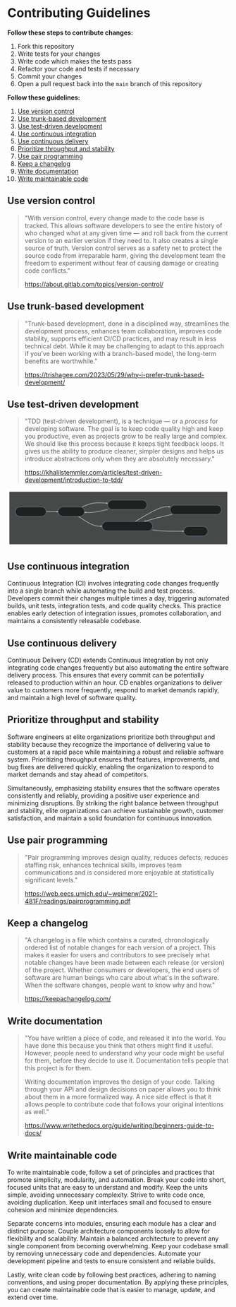 # Contributing Guidelines

**Follow these steps to contribute changes:**

1. Fork this repository
1. Write tests for your changes
1. Write code which makes the tests pass
1. Refactor your code and tests if necessary
1. Commit your changes
1. Open a pull request back into the `main` branch of this repository

**Follow these guidelines:**

1. [Use version control](#use-version-control)
2. [Use trunk-based development](#use-trunk-based-development)
3. [Use test-driven development](#use-test-driven-development)
4. [Use continuous integration](#use-continuous-integration)
5. [Use continuous delivery](#use-continuous-delivery)
6. [Prioritize throughput and stability](prioritize-throughput-and-stability)
7. [Use pair programming](#use-pair-programming)
8. [Keep a changelog](#keep-a-changelog)
9. [Write documentation](#write-documentation)
10. [Write maintainable code](#write-maintainable-code)

## Use version control

> "With version control, every change made to the code base is tracked. This allows software developers to see the entire history of who changed what at any given time — and roll back from the current version to an earlier version if they need to. It also creates a single source of truth. Version control serves as a safety net to protect the source code from irreparable harm, giving the development team the freedom to experiment without fear of causing damage or creating code conflicts."
>
> https://about.gitlab.com/topics/version-control/

## Use trunk-based development

> "Trunk-based development, done in a disciplined way, streamlines the development process, enhances team collaboration, improves code stability, supports efficient CI/CD practices, and may result in less technical debt. While it may be challenging to adapt to this approach if you've been working with a branch-based model, the long-term benefits are worthwhile."
>
> https://trishagee.com/2023/05/29/why-i-prefer-trunk-based-development/

## Use test-driven development

> "TDD (test-driven development), is a technique — or a _process_ for developing software. The goal is to keep code quality high and keep you productive, even as projects grow to be really large and complex. We should like this process because it keeps tight feedback loops. It gives us the ability to produce cleaner, simpler designs and helps us introduce abstractions only when they are absolutely necessary."
>
> https://khalilstemmler.com/articles/test-driven-development/introduction-to-tdd/

![Write a failing test, make it pass, refactor, and commit](docs/img/test-driven-development.svg)

## Use continuous integration

Continuous Integration (CI) involves integrating code changes frequently into a single branch while automating the build and test process. Developers commit their changes multiple times a day, triggering automated builds, unit tests, integration tests, and code quality checks. This practice enables early detection of integration issues, promotes collaboration, and maintains a consistently releasable codebase.

## Use continuous delivery

Continuous Delivery (CD) extends Continuous Integration by not only integrating code changes frequently but also automating the entire software delivery process. This ensures that every commit can be potentially released to production within an hour. CD enables organizations to deliver value to customers more frequently, respond to market demands rapidly, and maintain a high level of software quality.

## Prioritize throughput and stability

Software engineers at elite organizations prioritize both throughput and stability because they recognize the importance of delivering value to customers at a rapid pace while maintaining a robust and reliable software system. Prioritizing throughput ensures that features, improvements, and bug fixes are delivered quickly, enabling the organization to respond to market demands and stay ahead of competitors.

Simultaneously, emphasizing stability ensures that the software operates consistently and reliably, providing a positive user experience and minimizing disruptions. By striking the right balance between throughput and stability, elite organizations can achieve sustainable growth, customer satisfaction, and maintain a solid foundation for continuous innovation.

## Use pair programming

> "Pair programming improves design quality, reduces defects, reduces staffing risk, enhances technical skills, improves team communications and is considered more enjoyable at statistically significant levels."
>
> https://web.eecs.umich.edu/~weimerw/2021-481F/readings/pairprogramming.pdf

## Keep a changelog

> "A changelog is a file which contains a curated, chronologically ordered list of notable changes for each version of a project. This makes it easier for users and contributors to see precisely what notable changes have been made between each release (or version) of the project. Whether consumers or developers, the end users of software are human beings who care about what's in the software. When the software changes, people want to know why and how."
>
> https://keepachangelog.com/

## Write documentation

> "You have written a piece of code, and released it into the world. You have done this because you think that others might find it useful. However, people need to understand why your code might be useful for them, before they decide to use it. Documentation tells people that this project is for them.
>
> Writing documentation improves the design of your code. Talking through your API and design decisions on paper allows you to think about them in a more formalized way. A nice side effect is that it allows people to contribute code that follows your original intentions as well."
>
> https://www.writethedocs.org/guide/writing/beginners-guide-to-docs/

## Write maintainable code

To write maintainable code, follow a set of principles and practices that promote simplicity, modularity, and automation. Break your code into short, focused units that are easy to understand and modify. Keep the units simple, avoiding unnecessary complexity. Strive to write code once, avoiding duplication. Keep unit interfaces small and focused to ensure cohesion and minimize dependencies.

Separate concerns into modules, ensuring each module has a clear and distinct purpose. Couple architecture components loosely to allow for flexibility and scalability. Maintain a balanced architecture to prevent any single component from becoming overwhelming. Keep your codebase small by removing unnecessary code and dependencies. Automate your development pipeline and tests to ensure consistent and reliable builds.

Lastly, write clean code by following best practices, adhering to naming conventions, and using proper documentation. By applying these principles, you can create maintainable code that is easier to manage, update, and extend over time.
